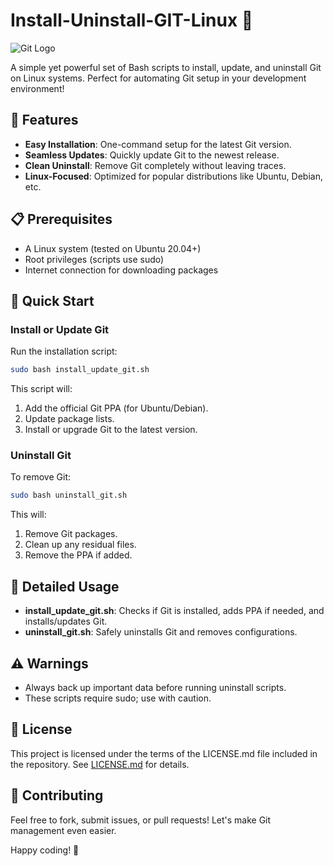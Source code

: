 # Install-Uninstall-GIT-Linux 🚀

![Git Logo](https://git-scm.com/images/logos/downloads/Git-Logo-2Color.png)

A simple yet powerful set of Bash scripts to install, update, and uninstall Git on Linux systems. Perfect for automating Git setup in your development environment!

## 🌟 Features
- **Easy Installation**: One-command setup for the latest Git version.
- **Seamless Updates**: Quickly update Git to the newest release.
- **Clean Uninstall**: Remove Git completely without leaving traces.
- **Linux-Focused**: Optimized for popular distributions like Ubuntu, Debian, etc.

## 📋 Prerequisites
- A Linux system (tested on Ubuntu 20.04+)
- Root privileges (scripts use sudo)
- Internet connection for downloading packages

## 🚀 Quick Start

### Install or Update Git
Run the installation script:
```bash
sudo bash install_update_git.sh
```

This script will:
1. Add the official Git PPA (for Ubuntu/Debian).
2. Update package lists.
3. Install or upgrade Git to the latest version.

### Uninstall Git
To remove Git:
```bash
sudo bash uninstall_git.sh
```

This will:
1. Remove Git packages.
2. Clean up any residual files.
3. Remove the PPA if added.

## 📖 Detailed Usage
- **install_update_git.sh**: Checks if Git is installed, adds PPA if needed, and installs/updates Git.
- **uninstall_git.sh**: Safely uninstalls Git and removes configurations.

## ⚠️ Warnings
- Always back up important data before running uninstall scripts.
- These scripts require sudo; use with caution.

## 📄 License
This project is licensed under the terms of the LICENSE.md file included in the repository. See [LICENSE.md](LICENSE.md) for details.

## 🤝 Contributing
Feel free to fork, submit issues, or pull requests! Let's make Git management even easier.

Happy coding! 🎉

